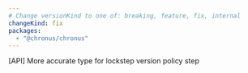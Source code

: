 ```yaml
---
# Change versionKind to one of: breaking, feature, fix, internal
changeKind: fix
packages:
  - "@chronus/chronus"
---
```

[API] More accurate type for lockstep version policy step
